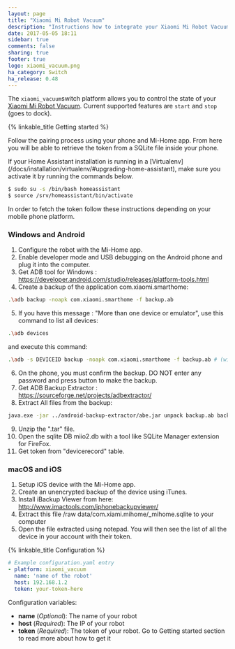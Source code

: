 ```yaml
---
layout: page
title: "Xiaomi Mi Robot Vacuum"
description: "Instructions how to integrate your Xiaomi Mi Robot Vacuum within Home Assistant."
date: 2017-05-05 18:11
sidebar: true
comments: false
sharing: true
footer: true
logo: xiaomi_vacuum.png
ha_category: Switch
ha_release: 0.48
---
```


The `xiaomi_vacuum`switch platform allows you to control the state of your [Xiaomi Mi Robot Vacuum](http://www.mi.com/roomrobot/). 
Current supported features are `start` and `stop` (goes to dock).

{% linkable_title Getting started %}

Follow the pairing process using your phone and Mi-Home app. From here you will be able to retrieve the token from a SQLite file inside your phone.

<p class='note warning'>
If your Home Assistant installation is running in a [Virtualenv](/docs/installation/virtualenv/#upgrading-home-assistant), make sure you activate it by running the commands below.</p>

```bash 
$ sudo su -s /bin/bash homeassistant
$ source /srv/homeassistant/bin/activate
```

In order to fetch the token follow these instructions depending on your mobile phone platform.

### Windows and Android
1. Configure the robot with the Mi-Home app.
2. Enable developer mode and USB debugging on the Android phone and plug it into the computer.
3. Get ADB tool for Windows : https://developer.android.com/studio/releases/platform-tools.html
4. Create a backup of the application com.xiaomi.smarthome:
```bash
.\adb backup -noapk com.xiaomi.smarthome -f backup.ab
```
5. If you have this message : "More than one device or emulator", use this command to list all devices:
```bash
.\adb devices
``` 
and execute this command:
```bash
.\adb -s DEVICEID backup -noapk com.xiaomi.smarthome -f backup.ab # (with DEVICEID the device id from the previous command)
```
6. On the phone, you must confirm the backup. DO NOT enter any password and press button to make the backup.
7. Get ADB Backup Extractor : https://sourceforge.net/projects/adbextractor/
8. Extract All files from the backup:
```bash
java.exe -jar ../android-backup-extractor/abe.jar unpack backup.ab backup.tar ""
```
9. Unzip the ".tar" file.
10. Open the sqlite DB miio2.db with a tool like SQLite Manager extension for FireFox.
11. Get token from "devicerecord" table.


### macOS and iOS
1. Setup iOS device with the Mi-Home app.
2. Create an unencrypted backup of the device using iTunes.
3. Install iBackup Viewer from here: http://www.imactools.com/iphonebackupviewer/
4. Extract this file /raw data/com.xiami.mihome/_mihome.sqlite to your computer
5. Open the file extracted using notepad. You will then see the list of all the device in your account with their token.

{% linkable_title Configuration %}

```yaml
# Example configuration.yaml entry
- platform: xiaomi_vacuum
  name: 'name of the robot'
  host: 192.168.1.2
  token: your-token-here
```

Configuration variables:
- **name** (*Optional*): The name of your robot
- **host** (*Required*): The IP of your robot
- **token** (*Required*): The token of your robot. Go to Getting started section to read more about how to get it
